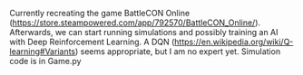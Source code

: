 Currently recreating the game BattleCON Online (https://store.steampowered.com/app/792570/BattleCON_Online/).
Afterwards, we can start running simulations and possibly training an AI with Deep Reinforcement Learning.
  A DQN (https://en.wikipedia.org/wiki/Q-learning#Variants) seems appropriate, but I am no expert yet.
Simulation code is in Game.py
